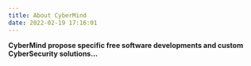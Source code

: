 ```yaml
---
title: About CyberMind
date: 2022-02-19 17:16:01
---
```


**CyberMind propose specific free software developments and custom CyberSecurity solutions...**